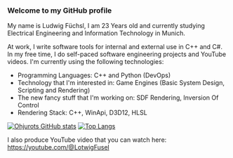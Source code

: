 ### Welcome to my GitHub profile
My name is Ludwig Füchsl, I am 23 Years old and currently studying Electrical Engineering and Information Technology in Munich. 

At work, I write software tools for internal and external use in C++ and C#. In my free time, I do self-paced software engineering projects and YouTube videos. 
I'm currently using the following technologies:
- Programming Languages: C++ and Python (DevOps)
- Technology that I'm interested in: Game Engines (Basic System Design, Scripting and Rendering)
- The new fancy stuff that I'm working on: SDF Rendering, Inversion Of Control
- Rendering Stack: C++, WinApi, D3D12, HLSL

[![Ohjurots GitHub stats](https://github-readme-stats.vercel.app/api?username=Ohjurot&hide=contribs&show_icons=true&theme=calm)](https://github.com/anuraghazra/github-readme-stats) [![Top Langs](https://github-readme-stats.vercel.app/api/top-langs/?username=Ohjurot&theme=calm&langs_count=2)](https://github.com/anuraghazra/github-readme-stats)

I also produce YouTube video that you can watch here: https://youtube.com/@LotwigFusel
